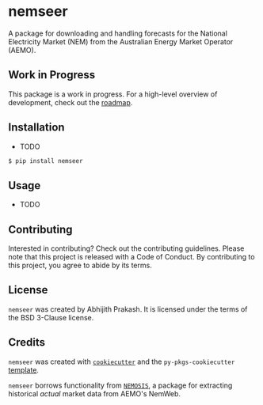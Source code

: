 # nemseer

A package for downloading and handling forecasts for the National Electricity Market (NEM) from the Australian Energy Market Operator (AEMO).

## Work in Progress

This package is a work in progress. For a high-level overview of development, check out the [roadmap](ROADMAP.md).

## Installation

- TODO

```bash
$ pip install nemseer
```

## Usage

- TODO

## Contributing

Interested in contributing? Check out the contributing guidelines. Please note that this project is released with a Code of Conduct. By contributing to this project, you agree to abide by its terms.

## License

`nemseer` was created by Abhijith Prakash. It is licensed under the terms of the BSD 3-Clause license.

## Credits

`nemseer` was created with [`cookiecutter`](https://cookiecutter.readthedocs.io/en/latest/) and the `py-pkgs-cookiecutter` [template](https://github.com/py-pkgs/py-pkgs-cookiecutter).

`nemseer` borrows functionality from [`NEMOSIS`](https://github.com/UNSW-CEEM/NEMOSIS), a package for extracting historical *actual* market data from AEMO's NemWeb.
